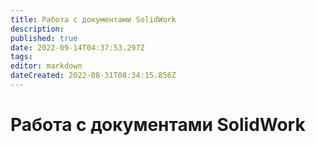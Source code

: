 ```yaml
---
title: Работа с документами SolidWork
description: 
published: true
date: 2022-09-14T04:37:53.297Z
tags: 
editor: markdown
dateCreated: 2022-08-31T08:34:15.856Z
---
```


# Работа с документами SolidWork

